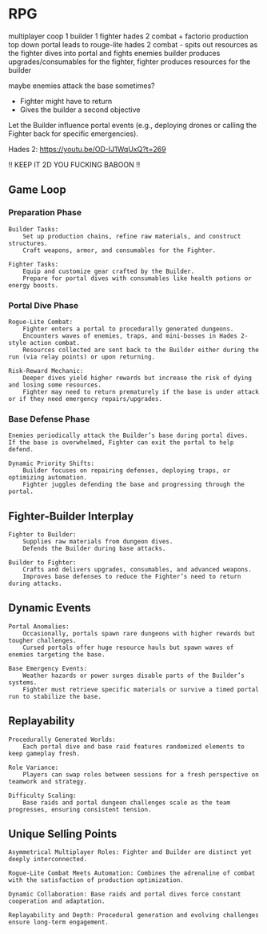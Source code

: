 # RPG

multiplayer coop 1 builder 1 fighter
hades 2 combat + factorio production
top down
portal leads to rouge-lite hades 2 combat - spits out resources as the fighter dives into portal and fights enemies
builder produces upgrades/consumables for the fighter, fighter produces resources for the builder

maybe enemies attack the base sometimes?
- Fighter might have to return
- Gives the builder a second objective

Let the Builder influence portal events (e.g., deploying drones or calling the Fighter back for specific emergencies).

Hades 2: https://youtu.be/OD-IJ1WqUxQ?t=269

!! KEEP IT 2D YOU FUCKING BABOON !!

## Game Loop

### Preparation Phase
    Builder Tasks:
        Set up production chains, refine raw materials, and construct structures.
        Craft weapons, armor, and consumables for the Fighter.

    Fighter Tasks:
        Equip and customize gear crafted by the Builder.
        Prepare for portal dives with consumables like health potions or energy boosts.

### Portal Dive Phase
    Rogue-Lite Combat:
        Fighter enters a portal to procedurally generated dungeons.
        Encounters waves of enemies, traps, and mini-bosses in Hades 2-style action combat.
        Resources collected are sent back to the Builder either during the run (via relay points) or upon returning.

    Risk-Reward Mechanic:
        Deeper dives yield higher rewards but increase the risk of dying and losing some resources.
        Fighter may need to return prematurely if the base is under attack or if they need emergency repairs/upgrades.

### Base Defense Phase
    Enemies periodically attack the Builder’s base during portal dives.
    If the base is overwhelmed, Fighter can exit the portal to help defend.

    Dynamic Priority Shifts:
        Builder focuses on repairing defenses, deploying traps, or optimizing automation.
        Fighter juggles defending the base and progressing through the portal.


## Fighter-Builder Interplay

    Fighter to Builder:
        Supplies raw materials from dungeon dives.
        Defends the Builder during base attacks.

    Builder to Fighter:
        Crafts and delivers upgrades, consumables, and advanced weapons.
        Improves base defenses to reduce the Fighter’s need to return during attacks.


## Dynamic Events

    Portal Anomalies:
        Occasionally, portals spawn rare dungeons with higher rewards but tougher challenges.
        Cursed portals offer huge resource hauls but spawn waves of enemies targeting the base.

    Base Emergency Events:
        Weather hazards or power surges disable parts of the Builder’s systems.
        Fighter must retrieve specific materials or survive a timed portal run to stabilize the base.


## Replayability

    Procedurally Generated Worlds:
        Each portal dive and base raid features randomized elements to keep gameplay fresh.

    Role Variance:
        Players can swap roles between sessions for a fresh perspective on teamwork and strategy.

    Difficulty Scaling:
        Base raids and portal dungeon challenges scale as the team progresses, ensuring consistent tension.


## Unique Selling Points

    Asymmetrical Multiplayer Roles: Fighter and Builder are distinct yet deeply interconnected.
    
    Rogue-Lite Combat Meets Automation: Combines the adrenaline of combat with the satisfaction of production optimization.

    Dynamic Collaboration: Base raids and portal dives force constant cooperation and adaptation.

    Replayability and Depth: Procedural generation and evolving challenges ensure long-term engagement.